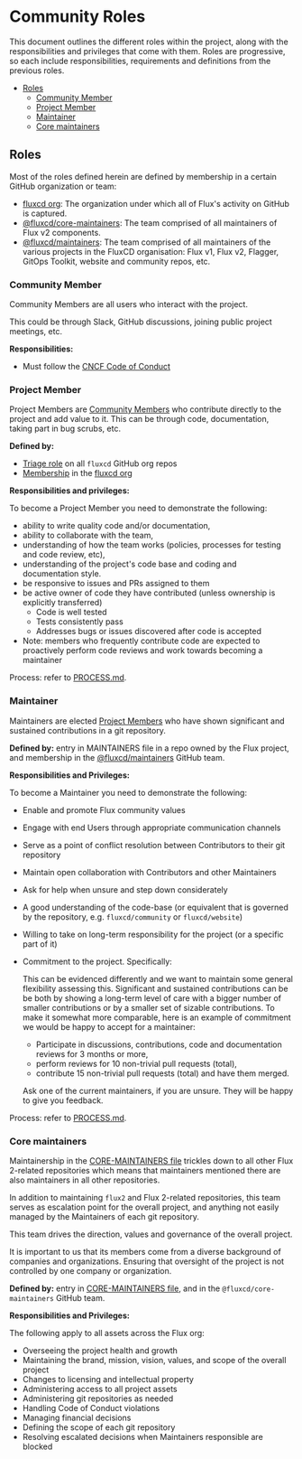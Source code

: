 <!-- see https://github.com/yzhang-gh/vscode-markdown/blob/master/README.md#table-of-contents -->
<!-- omit in toc -->
# Community Roles

This document outlines the different roles within the project, along with the responsibilities and privileges that come with them.
Roles are progressive, so each include responsibilities, requirements and definitions from the previous roles.

- [Roles](#roles)
  - [Community Member](#community-member)
  - [Project Member](#project-member)
  - [Maintainer](#maintainer)
  - [Core maintainers](#core-maintainers)

## Roles

Most of the roles defined herein are defined by membership in a certain GitHub organization or team:

- [fluxcd org](https://github.com/fluxcd): The organization under which all of Flux's activity on GitHub is captured.
- [@fluxcd/core-maintainers](https://github.com/orgs/fluxcd/teams/core-maintainers): The team comprised of all maintainers of Flux v2 components.
- [@fluxcd/maintainers](https://github.com/orgs/fluxcd/teams/maintainers): The team comprised of all maintainers of the various projects in the FluxCD organisation: Flux v1, Flux v2, Flagger, GitOps Toolkit, website and community repos, etc.

### Community Member

Community Members are all users who interact with the project.

This could be through Slack, GitHub discussions, joining public project meetings, etc.

**Responsibilities:**

- Must follow the [CNCF Code of Conduct](https://github.com/cncf/foundation/blob/master/code-of-conduct.md)

### Project Member

Project Members are [Community Members][Community Member] who contribute directly to the project and add value to it.
This can be through code, documentation, taking part in bug scrubs, etc.

**Defined by:**

- [Triage role](https://docs.github.com/en/organizations/managing-access-to-your-organizations-repositories/repository-permission-levels-for-an-organization#repository-access-for-each-permission-level) on all `fluxcd` GitHub org repos
- [Membership](https://docs.github.com/en/account-and-profile/setting-up-and-managing-your-github-user-account/managing-your-membership-in-organizations/about-organization-membership) in the [fluxcd org](https://github.com/fluxcd)

**Responsibilities and privileges:**

To become a Project Member you need to demonstrate the following:

- ability to write quality code and/or documentation,
- ability to collaborate with the team,
- understanding of how the team works (policies, processes for testing and code review, etc),
- understanding of the project's code base and coding and documentation style.
- be responsive to issues and PRs assigned to them
- be active owner of code they have contributed (unless ownership is explicitly transferred)
  - Code is well tested
  - Tests consistently pass
  - Addresses bugs or issues discovered after code is accepted
- Note: members who frequently contribute code are expected to proactively perform code reviews and work towards becoming a maintainer

Process: refer to [PROCESS.md](PROCESS.md#applying-for-flux-membership).

### Maintainer

Maintainers are elected [Project Members][Project Member] who have shown significant and sustained contributions in a git repository.

**Defined by:** entry in MAINTAINERS file in a repo owned by the Flux project, and membership in the [@fluxcd/maintainers](https://github.com/orgs/fluxcd/teams/maintainers) GitHub team.

**Responsibilities and Privileges:**

To become a Maintainer you need to demonstrate the following:

- Enable and promote Flux community values
- Engage with end Users through appropriate communication channels
- Serve as a point of conflict resolution between Contributors to their git repository
- Maintain open collaboration with Contributors and other Maintainers
- Ask for help when unsure and step down considerately
- A good understanding of the code-base (or equivalent that is governed by the repository, e.g. `fluxcd/community` or `fluxcd/website`)
- Willing to take on long-term responsibility for the project (or a specific part of it)
- Commitment to the project. Specifically:

  This can be evidenced differently and we want to maintain some general flexibility assessing this. Significant and sustained contributions can be be both by showing a long-term level of care with a bigger number of smaller contributions or by a smaller set of sizable contributions. To make it somewhat more comparable, here is an example of commitment we would be happy to accept for a maintainer:

  - Participate in discussions, contributions, code and documentation reviews for 3 months or more,
  - perform reviews for 10 non-trivial pull requests (total),
  - contribute 15 non-trivial pull requests (total) and have them merged.

  Ask one of the current maintainers, if you are unsure. They will be happy to give you feedback.

Process: refer to [PROCESS.md](PROCESS.md#applying-for-flux-maintainership).

### Core maintainers

Maintainership in the [CORE-MAINTAINERS file](https://github.com/fluxcd/community/blob/main/CORE-MAINTAINERS) trickles down to all other Flux 2-related repositories which means that maintainers mentioned there are also maintainers in all other repositories.

In addition to maintaining `flux2` and Flux 2-related repositories, this team serves as escalation point for the overall project, and anything not easily managed by the Maintainers of each git repository.

This team drives the direction, values and governance of the overall project.

It is important to us that its members come from a diverse background of companies and organizations.
Ensuring that oversight of the project is not controlled by one company or organization.

**Defined by:** entry in [CORE-MAINTAINERS file](https://github.com/fluxcd/community/blob/main/CORE-MAINTAINERS), and in the `@fluxcd/core-maintainers` GitHub team.

**Responsibilities and Privileges:**

The following apply to all assets across the Flux org:

- Overseeing the project health and growth
- Maintaining the brand, mission, vision, values, and scope of the overall project
- Changes to licensing and intellectual property
- Administering access to all project assets
- Administering git repositories as needed
- Handling Code of Conduct violations
- Managing financial decisions
- Defining the scope of each git repository
- Resolving escalated decisions when Maintainers responsible are blocked

<!-- md links -->
[Community Member]: #community-member
[Project Member]: #project-member
[Maintainer]: #maintainer
[core maintainers]: #core-maintainers
